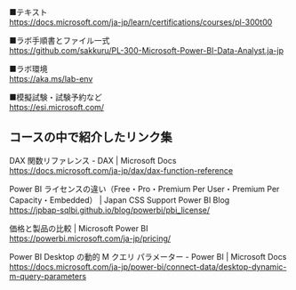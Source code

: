 ■テキスト  
https://docs.microsoft.com/ja-jp/learn/certifications/courses/pl-300t00

■ラボ手順書とファイル一式  
https://github.com/sakkuru/PL-300-Microsoft-Power-BI-Data-Analyst.ja-jp

■ラボ環境  
https://aka.ms/lab-env

■模擬試験・試験予約など  
https://esi.microsoft.com/

## コースの中で紹介したリンク集

DAX 関数リファレンス - DAX | Microsoft Docs  
https://docs.microsoft.com/ja-jp/dax/dax-function-reference

Power BI ライセンスの違い（Free・Pro・Premium Per User・Premium Per Capacity・Embedded） | Japan CSS Support Power BI Blog  
https://jpbap-sqlbi.github.io/blog/powerbi/pbi_license/

価格と製品の比較 | Microsoft Power BI  
https://powerbi.microsoft.com/ja-jp/pricing/

Power BI Desktop の動的 M クエリ パラメーター - Power BI | Microsoft Docs  
https://docs.microsoft.com/ja-jp/power-bi/connect-data/desktop-dynamic-m-query-parameters

